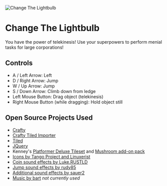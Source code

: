 ![Change The Lightbulb](https://raw.github.com/jamespic/game-off-2013/master/screenshot.png)

# Change The Lightbulb

You have the power of telekinesis! Use your superpowers to perform menial
tasks for large corporations!

## Controls
- A / Left Arrow: Left
- D / Right Arrow: Jump
- W / Up Arrow: Jump
- S / Down Arrow: Climb down from ledge
- Left Mouse Button: Drag object (telekinesis)
- Right Mouse Button (while dragging): Hold object still

## Open Source Projects Used

- [Crafty](https://github.com/craftyjs/Crafty)
- [Crafty Tiled Importer](https://github.com/mleveck/Crafty-Tiled-Map-Importer)
- [Tiled](https://github.com/bjorn/tiled)
- [JQuery](https://github.com/jquery/jquery)
- Kenney's [Platformer Deluxe Tileset](http://opengameart.org/content/platformer-art-deluxe) and [Mushroom add-on pack](http://opengameart.org/content/platformer-art-mushroom-land)
- [Icons by Tango Project and Linuxerist](http://commons.wikimedia.org/wiki/File:Dialog-information_on.svg)
- [Coin sound effects by Luke.RUSTLD](http://opengameart.org/content/10-8bit-coin-sounds)
- [Jump sound effects by rudy85](http://opengameart.org/content/jump-sounds)
- [Additional sound effects by sauer2](http://opengameart.org/content/oldschool-win-and-die-jump-and-run-sounds)
- [Music by bart](http://opengameart.org/content/jump-and-run-8-bit) *not currently used*

